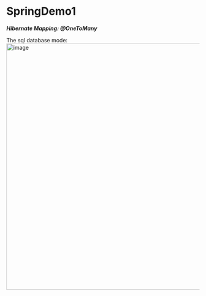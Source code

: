 # SpringDemo1
___Hibernate Mapping: @OneToMany___

The sql database mode:
<img width="642" alt="image" src="https://user-images.githubusercontent.com/31963144/161646947-bdfa6dc5-9a9d-44d9-a39d-9922c1e69441.png">

